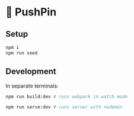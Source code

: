 # 📌 PushPin

## Setup

```sh
npm i
npm run seed
```

## Development

In separate terminals:

```sh
npm run build:dev # runs webpack in watch mode
```

```sh
npm run serve:dev # runs server with nodemon
```
